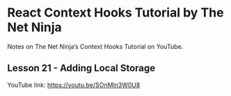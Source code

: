 # React Context Hooks Tutorial by The Net Ninja

Notes on The Net Ninja’s Context Hooks Tutorial on YouTube.

## Lesson 21 - Adding Local Storage

YouTube link: https://youtu.be/SOnMln3W0U8